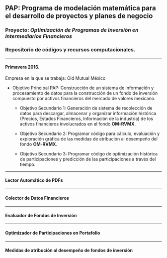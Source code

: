 ## PAP: Programa de modelación matemática para el desarrollo de proyectos y planes de negocio 
### Proyecto: *Optimización de Programas de Inversión en Intermediarios Financieros*
### Repositorio de códigos y recursos computacionales.

---
#### Primavera 2016.
Empresa en la que se trabaja: Old Mutual México

- Objetivo Principal PAP: Construcción de un sistema de información y procesamiento de datos para la construcción de un fondo de inversión compuesto por activos financieros del mercado de valores mexicano.

  - Objetivo Secundario 1: Generación de sistema de recolección de datos para descargar, almacenar y organizar información histórica (Precios, Estados Financieros, Información de la industria) de los activos financieros involucrados en el fondo **OM-RVMX**.

  - Objetivo Secundario 2: Programar código para cálculo, evaluación y exploración gráfica de las medidas de atribución al desempeño del fondo **OM-RVMX**.

  - Objetivo Secundario 3: Programar código de optimización histórica de participaciones y predicción de las participaciones a través del tiempo.

---
#### Lector Automático de PDFs


---
#### Colector de Datos Financieros


---
#### Evaluador de Fondos de Inversión


---
#### Optimizador de Participaciones en Portafolio



---
#### Medidas de atribución al desempeño de fondos de inversión
